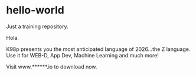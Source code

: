 # hello-world
Just a training repository.

Hola.

K98p presents you the most anticipated language of 2026...the Z language.
Use it for WEB-D, App Dev, Machine Learning and much more!

Visit www.******.io to download now.
